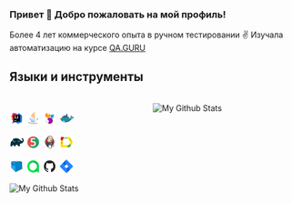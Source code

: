 ### Привет :slightly_smiling_face: Добро пожаловать на мой профиль! 

Более 4 лет коммерческого опыта в ручном тестировании :v: Изучала автоматизацию на курсе [QA.GURU](https://qa.guru)


<p align="left">
  <h2>Языки и инструменты</h2>
<br>
<a>
  <img width="50%" align="right" alt="My Github Stats" src="https://github-readme-stats.vercel.app/api?username=esysolina&show_icons=true&theme=vue">

</a>
</p>

<p  align="left">

<code><img width="5%" title="IntelliJ IDEA" src="/images/Intelij_IDEA.svg"></code>
<code><img width="5%" title="Java" src="/images/Java.svg"></code>
<code><img width="5%" title="Selenide" src="/images/Selenide.svg "></code>
<code><img width="5%" title="Docker" src="/images/Docker.svg "></code>

<code><img width="5%" title="Gradle" src="/images/Gradle.svg"></code>
<code><img width="5%" title="JUnit5" src="/images/JUnit5.svg"></code>
<code><img width="5%" title="Jenkins" src="/images/Jenkins.svg"></code>
<code><img width="5%" title="Allure_Report" src="/images/Allure_Report.svg"></code>

<code><img width="5%" title="Selenoid" src="/images/Selenoid.svg"></code>
<code><img width="5%" title="Allure Report" src="/images/Allure_EE.svg"></code>
<code><img width="5%" title="Github" src="/images/Github.svg"></code>
<code><img width="5%" title="Jira" src="/images/Jira.svg"></code>

</p>

<p align="left">
  <a>
    <img width="35%" align="left" alt="My Github Stats" src="https://github-readme-stats.vercel.app/api/top-langs/?username=esysolina&layout=compact&theme=buefy&hide_border=true">
  </a>
</p>
